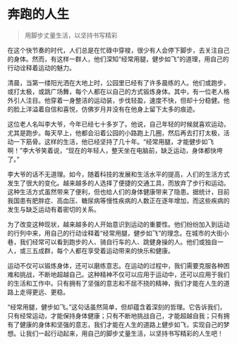 # 奔跑的人生
> 用脚步丈量生活，以坚持书写精彩

在这个快节奏的时代，人们总是在忙碌中穿梭，很少有人会停下脚步，去关注自己的身体。然而，有这样一群人，他们深知“经常用腿，健步如飞”的道理，用自己的行动诠释着运动的魅力。

清晨，当第一缕阳光洒在大地上时，公园里已经有了许多晨练的人。他们或跑步，或打太极，或跳广场舞，每个人都在以自己的方式锻炼身体。其中，有一位老人格外引人注目。他穿着一身整洁的运动装，步伐轻盈，速度不快，但却十分稳健。他的脸上洋溢着自信和喜悦，仿佛岁月并没有在他身上留下太多的痕迹。

这位老人名叫李大爷，今年已经七十多岁了。他说，自己年轻的时候就喜欢运动，尤其是跑步。每天早上，他都会沿着公园的小路跑上几圈，然后再去打打太极，活动一下筋骨。这样的生活，他已经坚持了几十年。“经常用腿，才能健步如飞啊！”李大爷笑着说，“现在的年轻人，整天坐在电脑前，缺乏运动，身体都快垮了。”

李大爷的话不无道理。如今，随着科技的发展和生活水平的提高，人们的生活方式发生了很大的变化。越来越多的人选择了便捷的交通工具，而放弃了步行和运动。这种生活方式虽然带来了便利，但也给人们的身体健康带来了隐患。据统计，目前我国患有肥胖症、高血压、糖尿病等慢性疾病的人数正在逐年增加，而这些疾病的发生与缺乏运动有着密切的关系。

为了改变这种现状，越来越多的人开始意识到运动的重要性。他们纷纷加入到运动的行列中来，用自己的行动诠释着“经常用腿，健步如飞”的理念。在城市的大街小巷，我们经常可以看到跑步的人、骑自行车的人、跳健身操的人。他们或独自一人，或三五成群，每个人都在享受着运动带来的快乐和健康。

运动不仅可以锻炼身体，还可以磨练意志。在运动的过程中，我们需要克服各种困难和挑战，不断地超越自己。这种精神不仅可以应用于运动中，还可以应用于我们的生活和工作中。只有拥有了坚强的意志和不屈不挠的精神，我们才能在人生的道路上走得更远、更稳。

“经常用腿，健步如飞。”这句话虽然简单，但却蕴含着深刻的哲理。它告诉我们，只有经常运动，才能保持身体健康；只有不断地挑战自己，才能超越自我；只有拥有了健康的身体和坚强的意志，我们才能在人生的道路上健步如飞，实现自己的梦想。让我们一起行动起来，用自己的脚步丈量生活，以坚持书写精彩的人生吧！